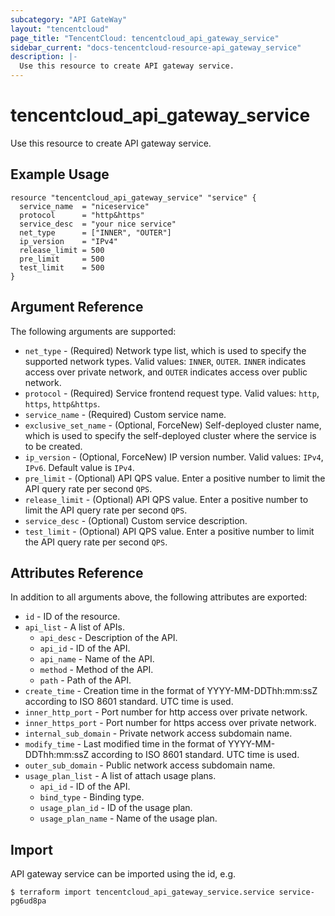 ```yaml
---
subcategory: "API GateWay"
layout: "tencentcloud"
page_title: "TencentCloud: tencentcloud_api_gateway_service"
sidebar_current: "docs-tencentcloud-resource-api_gateway_service"
description: |-
  Use this resource to create API gateway service.
---
```


# tencentcloud_api_gateway_service

Use this resource to create API gateway service.

## Example Usage

```hcl
resource "tencentcloud_api_gateway_service" "service" {
  service_name  = "niceservice"
  protocol      = "http&https"
  service_desc  = "your nice service"
  net_type      = ["INNER", "OUTER"]
  ip_version    = "IPv4"
  release_limit = 500
  pre_limit     = 500
  test_limit    = 500
}
```

## Argument Reference

The following arguments are supported:

* `net_type` - (Required) Network type list, which is used to specify the supported network types. Valid values: `INNER`, `OUTER`. `INNER` indicates access over private network, and `OUTER` indicates access over public network.
* `protocol` - (Required) Service frontend request type. Valid values: `http`, `https`, `http&https`.
* `service_name` - (Required) Custom service name.
* `exclusive_set_name` - (Optional, ForceNew) Self-deployed cluster name, which is used to specify the self-deployed cluster where the service is to be created.
* `ip_version` - (Optional, ForceNew) IP version number. Valid values: `IPv4`, `IPv6`. Default value is `IPv4`.
* `pre_limit` - (Optional) API QPS value. Enter a positive number to limit the API query rate per second `QPS`.
* `release_limit` - (Optional) API QPS value. Enter a positive number to limit the API query rate per second `QPS`.
* `service_desc` - (Optional) Custom service description.
* `test_limit` - (Optional) API QPS value. Enter a positive number to limit the API query rate per second `QPS`.

## Attributes Reference

In addition to all arguments above, the following attributes are exported:

* `id` - ID of the resource.
* `api_list` - A list of APIs.
  * `api_desc` - Description of the API.
  * `api_id` - ID of the API.
  * `api_name` - Name of the API.
  * `method` - Method of the API.
  * `path` - Path of the API.
* `create_time` - Creation time in the format of YYYY-MM-DDThh:mm:ssZ according to ISO 8601 standard. UTC time is used.
* `inner_http_port` - Port number for http access over private network.
* `inner_https_port` - Port number for https access over private network.
* `internal_sub_domain` - Private network access subdomain name.
* `modify_time` - Last modified time in the format of YYYY-MM-DDThh:mm:ssZ according to ISO 8601 standard. UTC time is used.
* `outer_sub_domain` - Public network access subdomain name.
* `usage_plan_list` - A list of attach usage plans.
  * `api_id` - ID of the API.
  * `bind_type` - Binding type.
  * `usage_plan_id` - ID of the usage plan.
  * `usage_plan_name` - Name of the usage plan.


## Import

API gateway service can be imported using the id, e.g.

```
$ terraform import tencentcloud_api_gateway_service.service service-pg6ud8pa
```

